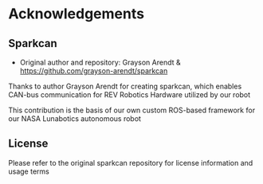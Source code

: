 # Acknowledgements

## Sparkcan
- Original author and repository: Grayson Arendt & https://github.com/grayson-arendt/sparkcan


Thanks to author Grayson Arendt for creating sparkcan, which enables CAN-bus communication for REV Robotics Hardware utilized by our robot

This contribution is the basis of our own custom ROS-based framework for our NASA Lunabotics autonomous robot 


## License

Please refer to the original sparkcan repository for license information and usage terms 
